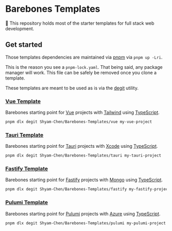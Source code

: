 # Barebones Templates

🍖 This repository holds most of the starter templates for full stack web development.

## Get started

Those templates dependencies are maintained via [pnpm](https://pnpm.io/) via `pnpm up -Lri`.

This is the reason you see a `pnpm-lock.yaml`. That being said, any package manager will work. This file can be safely be removed once you clone a template.

These templates are meant to be used as is via the [degit](https://github.com/Rich-Harris/degit) utility.

### [Vue Template](./vue)

Barebones starting point for [Vue](https://vuejs.org/) projects with [Tailwind](https://tailwindcss.com/) using [TypeScript](https://www.typescriptlang.org/).

```sh
pnpm dlx degit Shyam-Chen/Barebones-Templates/vue my-vue-project
```

### [Tauri Template](./tauri)

Barebones starting point for [Tauri](https://tauri.app/) projects with [Xcode](https://developer.apple.com/xcode/) using [TypeScript](https://www.typescriptlang.org/).

```sh
pnpm dlx degit Shyam-Chen/Barebones-Templates/tauri my-tauri-project
```

### [Fastify Template](./fastify)

Barebones starting point for [Fastify](https://fastify.dev/) projects with [Mongo](https://www.mongodb.com/) using [TypeScript](https://www.typescriptlang.org/).

```sh
pnpm dlx degit Shyam-Chen/Barebones-Templates/fastify my-fastify-project
```

### [Pulumi Template](./pulumi)

Barebones starting point for [Pulumi](https://www.pulumi.com/) projects with [Azure](https://azure.microsoft.com/) using [TypeScript](https://www.typescriptlang.org/).

```sh
pnpm dlx degit Shyam-Chen/Barebones-Templates/pulumi my-pulumi-project
```
